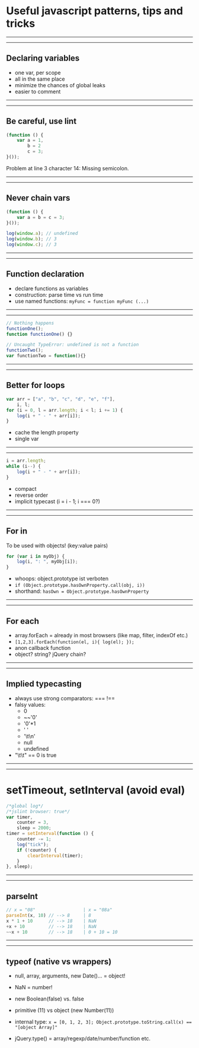 # Useful javascript patterns, tips and tricks

---
---

## Declaring variables
* one var, per scope
* all in the same place
* minimize the chances of global leaks
* easier to comment

---
---

## Be careful, use lint

```javascript
(function () {
    var a = 1,
        b = 2
        c = 3;
}());
```

Problem at line 3 character 14: Missing semicolon.

---
---

## Never chain vars

```javascript
(function () {
    var a = b = c = 3;
}());

log(window.a); // undefined
log(window.b); // 3
log(window.c); // 3
```

---
---

## Function declaration

* declare functions as variables
* construction: parse time vs run time
* use named functions: `myFunc = function myFunc (...)`

---
---

```javascript
// Nothing happens
functionOne();
function functionOne() {}
```
```javascript
// Uncaught TypeError: undefined is not a function
functionTwo();
var functionTwo = function(){}
```

---
---

## Better for loops

```javascript
var arr = ["a", "b", "c", "d", "e", "f"],
    i, l;
for (i = 0, l = arr.length; i < l; i += 1) {
    log(i + " - " + arr[i]);
}
```

* cache the length property
* single var

---
---

```javascript
i = arr.length;
while (i--) {
    log(i + " - " + arr[i]);
}
```

* compact
* reverse order
* implicit typecast (i = i - 1; i === 0?)

---
---

## For in

To be used with objects! (key:value pairs)

```javascript
for (var i in myObj) {
    log(i, ": ", myObj[i]);
}
```

* whoops: object.prototype ist verboten
* `if (Object.prototype.hasOwnProperty.call(obj, i))`
* shorthand: `hasOwn = Object.prototype.hasOwnProperty`

---
---

## For each

* array.forEach = already in most browsers (like map, filter, indexOf etc.)
* `[1,2,3].forEach(function(el, i){ log(el); });`
* anon callback function
* object? string? jQuery chain?

---
---

## Implied typecasting

* always use strong comparators: === !==
* falsy values:
  * 0
  * ~~'0'
  * '0'*1
  * '  '
  * '\t\n'
  * null
  * undefined
* "\t\t" == 0 is true

---
---

# setTimeout, setInterval (avoid eval)

```javascript
/*global log*/
/*jslint browser: true*/
var timer,
    counter = 3,
    sleep = 2000;
timer = setInterval(function () {
    counter -= 1;
    log("tick");
    if (!counter) {
        clearInterval(timer);
    }
}, sleep);
```

---
---

## parseInt

```javascript
// x = "08"                  | x = "08a"
parseInt(x, 10) // --> 8     | 8
x * 1 + 10      // --> 18    | NaN
+x + 10         // --> 18    | NaN
~~x + 10        // --> 18    | 0 + 10 = 10
```

---
---

## typeof (native vs wrappers)

* null, array, arguments, new Date()... = object!
* NaN = number!
* new Boolean(false) vs. false


* primitive (11) vs object (new Number(11))
* internal type:
  `x = [0, 1, 2, 3]; Object.prototype.toString.call(x) == "[object Array]"`
* jQuery.type() = array/regexp/date/number/function etc.
